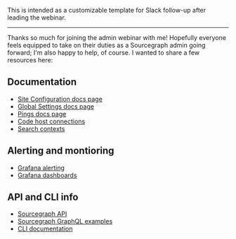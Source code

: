 This is intended as a customizable template for Slack follow-up after leading the webinar.

----

Thanks so much for joining the admin webinar with me! Hopefully everyone feels equipped to take on their duties as a Sourcegraph admin going forward; I'm also happy to help, of course. I wanted to share a few resources here:

## Documentation 

* [Site Configuration docs page](https://docs.sourcegraph.com/admin/config/site_config)
* [Global Settings docs page](https://docs.sourcegraph.com/admin/config/settings#admin-config-settings-schema-json)
* [Pings docs page](https://docs.sourcegraph.com/admin/pings)
* [Code host connections](https://docs.sourcegraph.com/admin/external_service)
* [Search contexts](https://docs.sourcegraph.com/code_search/how-to/search_contexts)

## Alerting and montioring 

* [Grafana alerting](https://docs.sourcegraph.com/admin/observability/alerting)
* [Grafana dashboards](https://docs.sourcegraph.com/admin/observability/dashboards)

## API and CLI info

* [Sourcegraph API](https://docs.sourcegraph.com/api/graphql)
* [Sourcegraph GraphQL examples](https://docs.sourcegraph.com/api/graphql/examples)
* [CLI documentation](https://docs.sourcegraph.com/cli)
